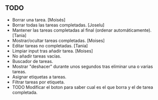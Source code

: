 
## TODO
* Borrar una tarea. [Moisés]
* Borrar todas las tareas completadas. [Joselu]
* Mantener las tareas completadas al final (ordenar automáticamente). [Tania]
* Mostrar/ocultar tareas completadas. [Moises]
* Editar tareas no completadas. [Tania]
* Limpiar input tras añadir tarea. [Moises]
* No añadir tareas vacías. 
* Buscador de tareas.
* Mostrar "deshacer" durante unos segundos tras eliminar una o varias tareas.
* Asignar etiquetas a tareas.
* Filtrar tareas por etiqueta.
* TODO Modificar el boton para saber cual es el que borra y el de tarea completada.
